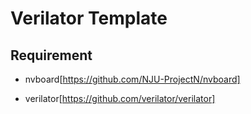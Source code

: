 # Verilator Template
## Requirement
- nvboard[https://github.com/NJU-ProjectN/nvboard]

- verilator[https://github.com/verilator/verilator]
